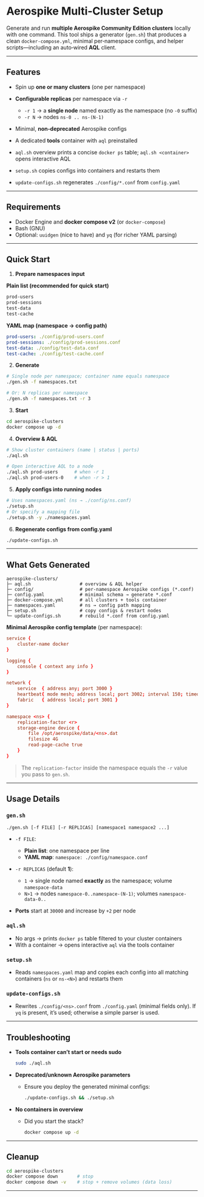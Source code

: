 # Aerospike Multi‑Cluster Setup

Generate and run **multiple Aerospike Community Edition clusters** locally with one command. This tool ships a generator (`gen.sh`) that produces a clean `docker-compose.yml`, minimal per‑namespace configs, and helper scripts—including an auto‑wired **AQL** client.

---

## Features

- Spin up **one or many clusters** (one per namespace)
- **Configurable replicas** per namespace via `-r`
  - `-r 1` → a **single node** named exactly as the namespace (no `-0` suffix)
  - `-r N` → nodes `ns-0 .. ns-(N-1)`

- Minimal, **non‑deprecated** Aerospike configs
- A dedicated **tools** container with `aql` preinstalled
- `aql.sh` overview prints a concise `docker ps` table; `aql.sh <container>` opens interactive AQL
- `setup.sh` copies configs into containers and restarts them
- `update-configs.sh` regenerates `./config/*.conf` from `config.yaml`

---

## Requirements

- Docker Engine and **docker compose v2** (or `docker-compose`)
- Bash (GNU)
- Optional: `uuidgen` (nice to have) and `yq` (for richer YAML parsing)

---

## Quick Start

1. **Prepare namespaces input**

**Plain list (recommended for quick start)**

```txt
prod-users
prod-sessions
test-data
test-cache
```

**YAML map (namespace → config path)**

```yaml
prod-users: ./config/prod-users.conf
prod-sessions: ./config/prod-sessions.conf
test-data: ./config/test-data.conf
test-cache: ./config/test-cache.conf
```

2. **Generate**

```bash
# Single node per namespace; container name equals namespace
./gen.sh -f namespaces.txt

# Or: N replicas per namespace
./gen.sh -f namespaces.txt -r 3
```

3. **Start**

```bash
cd aerospike-clusters
docker compose up -d
```

4. **Overview & AQL**

```bash
# Show cluster containers (name | status | ports)
./aql.sh

# Open interactive AQL to a node
./aql.sh prod-users      # when -r 1
./aql.sh prod-users-0    # when -r > 1
```

5. **Apply configs into running nodes**

```bash
# Uses namespaces.yaml (ns → ./config/ns.conf)
./setup.sh
# Or specify a mapping file
./setup.sh -y ./namespaces.yaml
```

6. **Regenerate configs from config.yaml**

```bash
./update-configs.sh
```

---

## What Gets Generated

```
aerospike-clusters/
├─ aql.sh                  # overview & AQL helper
├─ config/                 # per‑namespace Aerospike configs (*.conf)
├─ config.yaml             # minimal schema → generate *.conf
├─ docker-compose.yml      # all clusters + tools container
├─ namespaces.yaml         # ns → config path mapping
├─ setup.sh                # copy configs & restart nodes
└─ update-configs.sh       # rebuild *.conf from config.yaml
```

**Minimal Aerospike config template** (per namespace):

```conf
service {
    cluster-name docker
}

logging {
    console { context any info }
}

network {
    service  { address any; port 3000 }
    heartbeat{ mode mesh; address local; port 3002; interval 150; timeout 10 }
    fabric   { address local; port 3001 }
}

namespace <ns> {
    replication-factor <r>
    storage-engine device {
        file /opt/aerospike/data/<ns>.dat
        filesize 4G
        read-page-cache true
    }
}
```

> The `replication-factor` inside the namespace equals the `-r` value you pass to `gen.sh`.

---

## Usage Details

### `gen.sh`

```bash
./gen.sh [-f FILE] [-r REPLICAS] [namespace1 namespace2 ...]
```

- `-f FILE`:
  - **Plain list**: one namespace per line
  - **YAML map**: `namespace: ./config/namespace.conf`

- `-r REPLICAS` (default **1**):
  - `1` → single node named **exactly** as the namespace; volume `namespace-data`
  - `N>1` → nodes `namespace-0..namespace-(N-1)`; volumes `namespace-data-0..`

- **Ports** start at `30000` and increase by `+2` per node

### `aql.sh`

- No args → prints `docker ps` table filtered to your cluster containers
- With a container → opens interactive `aql` via the tools container

### `setup.sh`

- Reads `namespaces.yaml` map and copies each config into all matching containers (`ns` or `ns-<N>`) and restarts them

### `update-configs.sh`

- Rewrites `./config/<ns>.conf` from `./config.yaml` (minimal fields only). If `yq` is present, it’s used; otherwise a simple parser is used.

---

## Troubleshooting

- **Tools container can’t start or needs sudo**

  ```bash
  sudo ./aql.sh
  ```

- **Deprecated/unknown Aerospike parameters**
  - Ensure you deploy the generated minimal configs:

    ```bash
    ./update-configs.sh && ./setup.sh
    ```

- **No containers in overview**
  - Did you start the stack?

    ```bash
    docker compose up -d
    ```

---

## Cleanup

```bash
cd aerospike-clusters
docker compose down       # stop
docker compose down -v    # stop + remove volumes (data loss)
```

---
